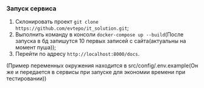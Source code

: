 ### Запуск сервиса
1. Склонировать проект ```git clone https://github.com/evtepo/it_solution.git```;
2. Выполнить команду в консоли ```docker-compose up --build```(После запуска в бд запишутся 10 первых записей с сайта(актуальны на момент пуша));
3. Перейти по адресу ```http://localhost:8000/docs```.

(Пример переменных окружения находится в src/config/.env.example(Он же и передается в сервисы при запуске для экономии времени при тестировании))
